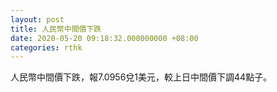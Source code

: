 ```yaml
---
layout: post
title: 人民幣中間價下跌
date: 2020-05-20 09:18:32.000000000 +08:00
categories: rthk
---
```


人民幣中間價下跌，報7.0956兌1美元，較上日中間價下調44點子。
